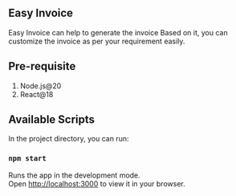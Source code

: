 ## Easy Invoice
Easy Invoice can help to generate the invoice
Based on it, you can customize the invoice as per your requirement easily.


## Pre-requisite
1. Node.js@20
2. React@18

## Available Scripts

In the project directory, you can run:

### `npm start`

Runs the app in the development mode.\
Open [http://localhost:3000](http://localhost:3000) to view it in your browser.

